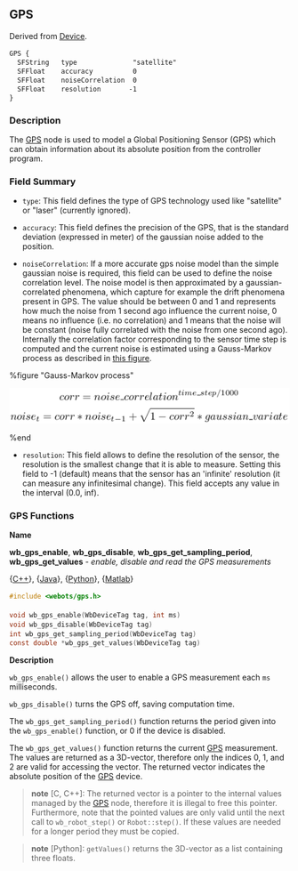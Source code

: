 ## GPS

Derived from [Device](#device).

```
GPS {
  SFString   type              "satellite"
  SFFloat    accuracy          0
  SFFloat    noiseCorrelation  0
  SFFloat    resolution       -1
}
```

### Description

The [GPS](#gps) node is used to model a Global Positioning Sensor (GPS) which
can obtain information about its absolute position from the controller program.

### Field Summary

- `type`: This field defines the type of GPS technology used like "satellite" or
"laser" (currently ignored).

- `accuracy`: This field defines the precision of the GPS, that is the standard
deviation (expressed in meter) of the gaussian noise added to the position.

- `noiseCorrelation`: If a more accurate gps noise model than the simple gaussian
noise is required, this field can be used to define the noise correlation level.
The noise model is then approximated by a gaussian-correlated phenomena, which
capture for example the drift phenomena present in GPS. The value should be
between 0 and 1 and represents how much the noise from 1 second ago influence
the current noise, 0 means no influence (i.e. no correlation) and 1 means that
the noise will be constant (noise fully correlated with the noise from one
second ago). Internally the correlation factor corresponding to the sensor time
step is computed and the current noise is estimated using a Gauss-Markov process
as described in [this figure](#gauss-markov-process).

%figure "Gauss-Markov process"

![Gauss-Markov process](pdf/gauss_markov.pdf.png)

%end

- `resolution`: This field allows to define the resolution of the sensor, the
resolution is the smallest change that it is able to measure. Setting this field
to -1 (default) means that the sensor has an 'infinite' resolution (it can
measure any infinitesimal change). This field accepts any value in the interval
(0.0, inf).

### GPS Functions

**Name** <a name="wb_gps_get_values"/>

**wb\_gps\_enable**, **wb\_gps\_disable**, **wb\_gps\_get\_sampling\_period**, **wb\_gps\_get\_values** - *enable, disable and read the GPS measurements*

{[C++](#cpp_gps)}, {[Java](#java_gps)}, {[Python](#python_gps)}, {[Matlab](#matlab_gps)}

``` c
#include <webots/gps.h>

void wb_gps_enable(WbDeviceTag tag, int ms)
void wb_gps_disable(WbDeviceTag tag)
int wb_gps_get_sampling_period(WbDeviceTag tag)
const double *wb_gps_get_values(WbDeviceTag tag)
```

**Description**

`wb_gps_enable()` allows the user to enable a GPS measurement each `ms`
milliseconds.

`wb_gps_disable()` turns the GPS off, saving computation time.

The `wb_gps_get_sampling_period()` function returns the period given into the
`wb_gps_enable()` function, or 0 if the device is disabled.

The `wb_gps_get_values()` function returns the current [GPS](#gps) measurement.
The values are returned as a 3D-vector, therefore only the indices 0, 1, and 2
are valid for accessing the vector. The returned vector indicates the absolute
position of the [GPS](#gps) device.

> **note** [C, C++]:
The returned vector is a pointer to the internal values managed by the
[GPS](#gps) node, therefore it is illegal to free this pointer. Furthermore,
note that the pointed values are only valid until the next call to
`wb_robot_step()` or `Robot::step()`. If these values are needed for a longer
period they must be copied.

<!-- -->

> **note** [Python]:
`getValues()` returns the 3D-vector as a list containing three floats.

